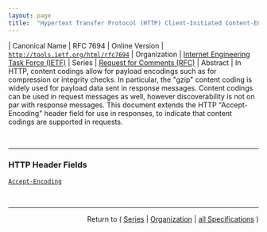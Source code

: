 ```yaml
---
layout: page
title:  "Hypertext Transfer Protocol (HTTP) Client-Initiated Content-Encoding"
---
```


| Canonical Name | RFC 7694
| Online Version | [`http://tools.ietf.org/html/rfc7694`](http://tools.ietf.org/html/rfc7694)
| Organization | [Internet Engineering Task Force (IETF)](..)
| Series | [Request for Comments (RFC)](.)
| Abstract | In HTTP, content codings allow for payload encodings such as for compression or integrity checks. In particular, the "gzip" content coding is widely used for payload data sent in response messages. Content codings can be used in request messages as well, however discoverability is not on par with response messages. This document extends the HTTP "Accept-Encoding" header field for use in responses, to indicate that content codings are supported in requests.

<br/>
<hr/>

### HTTP Header Fields

[`Accept-Encoding`](/concepts/http-header/Accept-Encoding "Section 5.3.4 of RFC 7231 defines &#34;Accept-Encoding&#34; as a request header field only. This specification expands that definition to allow &#34;Accept-Encoding&#34; as a response header field as well. When present in a response, it indicates what content codings the resource was willing to accept in the associated request. A field value that only contains &#34;identity&#34; implies that no content codings were supported.")



<br/>
<hr/>

<p style="text-align: right">Return to ( <a href="./">Series</a> | <a href="../">Organization</a> | <a href="../../">all Specifications</a> )</p>